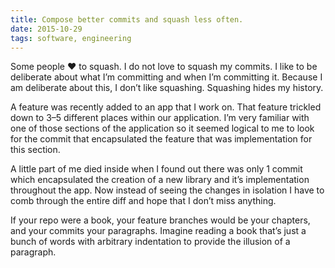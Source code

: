 ```yaml
---
title: Compose better commits and squash less often.
date: 2015-10-29
tags: software, engineering
---
```


Some people ❤ to squash. I do not love to squash my commits. I like to be
deliberate about what I’m committing and when I’m committing it. Because I am
deliberate about this, I don’t like squashing. Squashing hides my history.

A feature was recently added to an app that I work on. That feature trickled
down to 3–5 different places within our application. I’m very familiar with one
of those sections of the application so it seemed logical to me to look for the
commit that encapsulated the feature that was implementation for this section.

A little part of me died inside when I found out there was only 1 commit which
encapsulated the creation of a new library and it’s implementation throughout
the app. Now instead of seeing the changes in isolation I have to comb through
the entire diff and hope that I don’t miss anything.

If your repo were a book, your feature branches would be your chapters, and
your commits your paragraphs. Imagine reading a book that’s just a bunch of
words with arbitrary indentation to provide the illusion of a paragraph.
